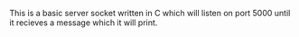 This is a basic server socket written in C which will listen on port 5000 until it
recieves a message which it will print.
